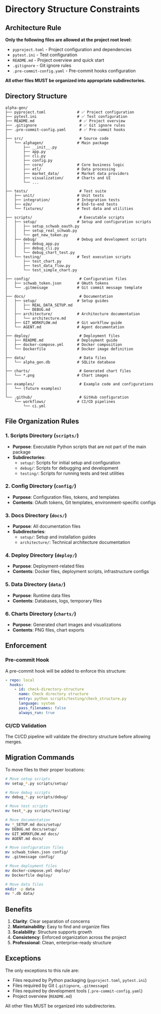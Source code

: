 # Directory Structure Constraints

## Architecture Rule
**Only the following files are allowed at the project root level:**
- `pyproject.toml` - Project configuration and dependencies
- `pytest.ini` - Test configuration
- `README.md` - Project overview and quick start
- `.gitignore` - Git ignore rules
- `.pre-commit-config.yaml` - Pre-commit hooks configuration

**All other files MUST be organized into appropriate subdirectories.**

## Directory Structure

```
alpha-gen/
├── pyproject.toml              # ✅ Project configuration
├── pytest.ini                  # ✅ Test configuration  
├── README.md                    # ✅ Project overview
├── .gitignore                   # ✅ Git ignore rules
├── .pre-commit-config.yaml      # ✅ Pre-commit hooks
│
├── src/                         # Source code
│   └── alphagen/               # Main package
│       ├── __init__.py
│       ├── app.py
│       ├── cli.py
│       ├── config.py
│       ├── core/               # Core business logic
│       ├── etl/                # Data processing
│       ├── market_data/        # Market data providers
│       ├── visualization/      # Charts and UI
│       └── ...
│
├── tests/                       # Test suite
│   ├── unit/                   # Unit tests
│   ├── integration/            # Integration tests
│   ├── e2e/                    # End-to-end tests
│   └── fixtures/               # Test data and utilities
│
├── scripts/                     # Executable scripts
│   ├── setup/                  # Setup and configuration scripts
│   │   ├── setup_schwab_oauth.py
│   │   ├── setup_real_schwab.py
│   │   └── get_new_token.py
│   ├── debug/                  # Debug and development scripts
│   │   ├── debug_app.py
│   │   ├── debug_cli.py
│   │   └── debug_chart_test.py
│   └── testing/                # Test execution scripts
│       ├── test_chart.py
│       ├── test_data_flow.py
│       └── test_simple_chart.py
│
├── config/                      # Configuration files
│   ├── schwab_token.json       # OAuth tokens
│   └── .gitmessage             # Git commit message template
│
├── docs/                        # Documentation
│   ├── setup/                  # Setup guides
│   │   ├── REAL_DATA_SETUP.md
│   │   └── DEBUG.md
│   ├── architecture/           # Architecture documentation
│   │   └── architecture.md
│   ├── GIT_WORKFLOW.md         # Git workflow guide
│   └── AGENT.md                # Agent documentation
│
├── deploy/                      # Deployment files
│   ├── README.md               # Deployment guide
│   ├── docker-compose.yml      # Docker composition
│   └── Dockerfile              # Docker image definition
│
├── data/                        # Data files
│   └── alpha_gen.db            # SQLite database
│
├── charts/                      # Generated chart files
│   └── *.png                   # Chart images
│
├── examples/                    # Example code and configurations
│   └── (future examples)
│
└── .github/                     # GitHub configuration
    └── workflows/              # CI/CD pipelines
        └── ci.yml
```

## File Organization Rules

### 1. Scripts Directory (`scripts/`)
- **Purpose**: Executable Python scripts that are not part of the main package
- **Subdirectories**:
  - `setup/`: Scripts for initial setup and configuration
  - `debug/`: Scripts for debugging and development
  - `testing/`: Scripts for running tests and test utilities

### 2. Config Directory (`config/`)
- **Purpose**: Configuration files, tokens, and templates
- **Contents**: OAuth tokens, Git templates, environment-specific configs

### 3. Docs Directory (`docs/`)
- **Purpose**: All documentation files
- **Subdirectories**:
  - `setup/`: Setup and installation guides
  - `architecture/`: Technical architecture documentation

### 4. Deploy Directory (`deploy/`)
- **Purpose**: Deployment-related files
- **Contents**: Docker files, deployment scripts, infrastructure configs

### 5. Data Directory (`data/`)
- **Purpose**: Runtime data files
- **Contents**: Databases, logs, temporary files

### 6. Charts Directory (`charts/`)
- **Purpose**: Generated chart images and visualizations
- **Contents**: PNG files, chart exports

## Enforcement

### Pre-commit Hook
A pre-commit hook will be added to enforce this structure:

```yaml
- repo: local
  hooks:
    - id: check-directory-structure
      name: Check directory structure
      entry: python scripts/testing/check_structure.py
      language: system
      pass_filenames: false
      always_run: true
```

### CI/CD Validation
The CI/CD pipeline will validate the directory structure before allowing merges.

## Migration Commands

To move files to their proper locations:

```bash
# Move setup scripts
mv setup_*.py scripts/setup/

# Move debug scripts  
mv debug_*.py scripts/debug/

# Move test scripts
mv test_*.py scripts/testing/

# Move documentation
mv *_SETUP.md docs/setup/
mv DEBUG.md docs/setup/
mv GIT_WORKFLOW.md docs/
mv AGENT.md docs/

# Move configuration files
mv schwab_token.json config/
mv .gitmessage config/

# Move deployment files
mv docker-compose.yml deploy/
mv Dockerfile deploy/

# Move data files
mkdir -p data
mv *.db data/
```

## Benefits

1. **Clarity**: Clear separation of concerns
2. **Maintainability**: Easy to find and organize files
3. **Scalability**: Structure supports growth
4. **Consistency**: Enforced organization across the project
5. **Professional**: Clean, enterprise-ready structure

## Exceptions

The only exceptions to this rule are:
- Files required by Python packaging (`pyproject.toml`, `pytest.ini`)
- Files required by Git (`.gitignore`, `.gitmessage`)
- Files required by development tools (`.pre-commit-config.yaml`)
- Project overview (`README.md`)

All other files MUST be organized into subdirectories.
